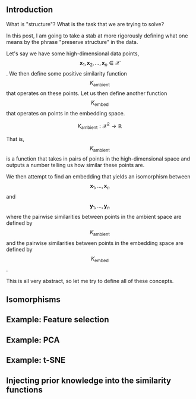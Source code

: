 

Introduction
------------

What is "structure"? What is the task that we are trying to solve?

In this post, I am going to take a stab at more rigorously defining what one means by the phrase "preserve structure" in the data.

Let's say we have some high-dimensional data points, $$\boldsymbol{x}_1, \boldsymbol{x}_2, \dots, \boldsymbol{x}_n \in \mathcal{X}$$. We then define some positive similarity function $$K_{\text{ambient}}$$ that operates on these points. Let us then define another function $$K_{\text{embed}}$$ that operates on points in the embedding space.

$$K_{\text{ambient}} : \mathcal{X}^2 \rightarrow \mathbb{R}$$

That is, $$K_{\text{ambient}}$$ is a function that takes in pairs of points in the high-dimensional space and outputs a number telling us how similar these points are.

We then attempt to find an embedding that yields an isomorphism between $$\boldsymbol{x}_1, \dots, \boldsymbol{x}_n$$ and $$\boldsymbol{y}_1, \dots, \boldsymbol{y}_n$$ where the pairwise similarities between points in the ambient space are defined by $$K_{\text{ambient}}$$ and the pairwise similarities between points in the embedding space are defined by $$K_{\text{embed}}$$.

This is all very abstract, so let me try to define all of these concepts. 

Isomorphisms
------------

Example: Feature selection
----------------


Example: PCA
-------------

Example: t-SNE
-------------

Injecting prior knowledge into the similarity functions
-------------



